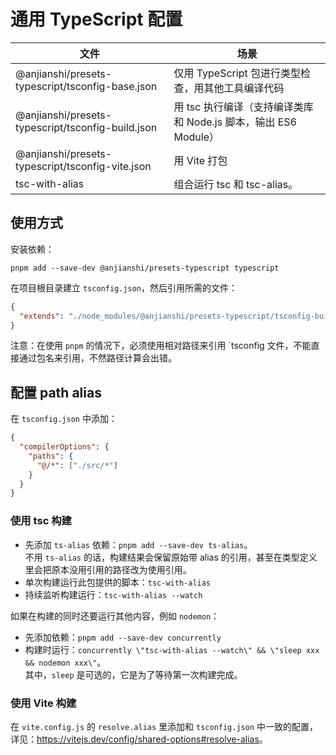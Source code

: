 # 通用 TypeScript 配置

| 文件                                              | 场景                                                            |
| ------------------------------------------------- | --------------------------------------------------------------- |
| @anjianshi/presets-typescript/tsconfig-base.json  | 仅用 TypeScript 包进行类型检查，用其他工具编译代码              |
| @anjianshi/presets-typescript/tsconfig-build.json | 用 tsc 执行编译（支持编译类库和 Node.js 脚本，输出 ES6 Module） |
| @anjianshi/presets-typescript/tsconfig-vite.json  | 用 Vite 打包                                                    |
| tsc-with-alias                                    | 组合运行 tsc 和 tsc-alias。                                     |

## 使用方式

安装依赖：

```shell
pnpm add --save-dev @anjianshi/presets-typescript typescript
```

在项目根目录建立 `tsconfig.json`，然后引用所需的文件：

```json
{
  "extends": "./node_modules/@anjianshi/presets-typescript/tsconfig-build"
}
```

注意：在使用 `pnpm` 的情况下，必须使用相对路径来引用 `tsconfig 文件，不能直接通过包名来引用，不然路径计算会出错。

## 配置 path alias

在 `tsconfig.json` 中添加：

```json
{
  "compilerOptions": {
    "paths": {
      "@/*": ["./src/*"]
    }
  }
}
```

### 使用 tsc 构建

- 先添加 `ts-alias` 依赖：`pnpm add --save-dev ts-alias`。  
  不用 `ts-alias` 的话，构建结果会保留原始带 alias 的引用，甚至在类型定义里会把原本没用引用的路径改为使用引用。
- 单次构建运行此包提供的脚本：`tsc-with-alias`
- 持续监听构建运行：`tsc-with-alias --watch`

如果在构建的同时还要运行其他内容，例如 `nodemon`：

- 先添加依赖：`pnpm add --save-dev concurrently`
- 构建时运行：`concurrently \"tsc-with-alias --watch\" && \"sleep xxx && nodemon xxx\"`。  
   其中，`sleep` 是可选的，它是为了等待第一次构建完成。

### 使用 Vite 构建

在 `vite.config.js` 的 `resolve.alias` 里添加和 `tsconfig.json` 中一致的配置，  
详见：<https://vitejs.dev/config/shared-options#resolve-alias>。
